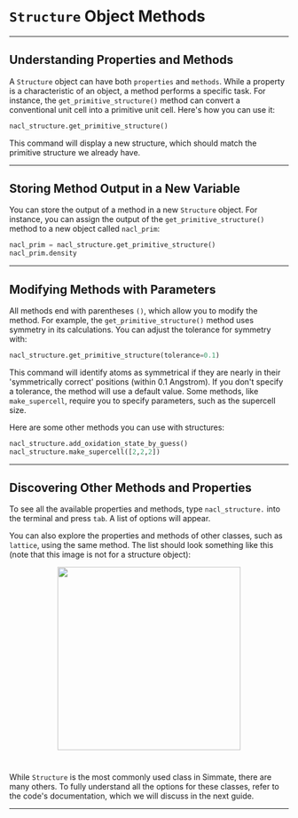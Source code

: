 # `Structure` Object Methods

----------------------------------------------------------------------

## Understanding Properties and Methods

A `Structure` object can have both `properties` and `methods`. While a property is a characteristic of an object, a method performs a specific task. For instance, the `get_primitive_structure()` method can convert a conventional unit cell into a primitive unit cell. Here's how you can use it:

```python
nacl_structure.get_primitive_structure()
```

This command will display a new structure, which should match the primitive structure we already have.

----------------------------------------------------------------------

## Storing Method Output in a New Variable

You can store the output of a method in a new `Structure` object. For instance, you can assign the output of the `get_primitive_structure()` method to a new object called `nacl_prim`:

```python
nacl_prim = nacl_structure.get_primitive_structure()
nacl_prim.density
```

----------------------------------------------------------------------

## Modifying Methods with Parameters

All methods end with parentheses `()`, which allow you to modify the method. For example, the `get_primitive_structure()` method uses symmetry in its calculations. You can adjust the tolerance for symmetry with:

```python
nacl_structure.get_primitive_structure(tolerance=0.1)
```

This command will identify atoms as symmetrical if they are nearly in their 'symmetrically correct' positions (within 0.1 Angstrom). If you don't specify a tolerance, the method will use a default value. Some methods, like `make_supercell`, require you to specify parameters, such as the supercell size. 

Here are some other methods you can use with structures:

```python
nacl_structure.add_oxidation_state_by_guess()
nacl_structure.make_supercell([2,2,2])
```

----------------------------------------------------------------------

## Discovering Other Methods and Properties

To see all the available properties and methods, type `nacl_structure.` into the terminal and press `tab`. A list of options will appear. 

You can also explore the properties and methods of other classes, such as `lattice`, using the same method. The list should look something like this (note that this image is not for a structure object):

<!-- This is an image of the Spyder's code-completion -->
<p align="center" style="margin-bottom:40px;">
<img src="https://docs.spyder-ide.org/current/_images/console-completion.png"  height=330 style="max-height: 330px;">
</p>

While `Structure` is the most commonly used class in Simmate, there are many others. To fully understand all the options for these classes, refer to the code's documentation, which we will discuss in the next guide.

----------------------------------------------------------------------